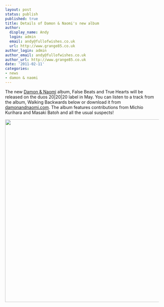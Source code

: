 ```yaml
---
layout: post
status: publish
published: true
title: Details of Damon & Naomi's new album
author:
  display_name: Andy
  login: admin
  email: andy@fullofwishes.co.uk
  url: http://www.grange85.co.uk
author_login: admin
author_email: andy@fullofwishes.co.uk
author_url: http://www.grange85.co.uk
date: '2011-02-11'
categories:
- news
- damon & naomi
---
```

<p>The new <a href="http://www.damonandnaomi.com/">Damon & Naomi</a> album, False Beats and True Hearts will be released on the duos 20|20|20 label in May. You can listen to a track from the album, Walking Backwards below or download it from <a href="http://www.damonandnaomi.com/">damonandnaomi.com</a>. The album features contributions from Michio Kurihara and Masaki Batoh and all the usual suspects!</p>
<div class="topspin-widget topspin-widget-bundle-widget">  <figure class="caption "><figcaption class="caption-text"></figcaption></figure></div>
<p><img src="https://media.fullofwishes.co.uk/ahfow/uploads/2011/02/falsetrue.jpg" alt="" title="falsetrue" width="600" height="598" class="aligncenter size-full wp-image-2140" /></p>
